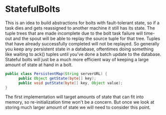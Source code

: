 StatefulBolts
=====================
This is an idea to build abstractions for bolts with fault-tolerant state, so if a task dies and gets reassigned to another machine it still has its state. The tuple trees that are made incomplete due to the bolt task failure will time-out and the spout will be able to replay the source tuple for that tree. Tuples that have already successfully completed will not be replayed. So generally you keep any persistent state in a database, oftentimes doing something like waiting to ack() tuples until you've done a batch update to the database. Stateful bolts will just be a much more efficient way of keeping a large amount of state at hand in a bolt.
```java
public class PersistentMap(String serverURL) {
      public Object getState(byte[] key);
      public void putState(byte[] key, Object value);
} 
```
The first implementation will target amounts of state that can fit into memory, so re-initialization time won't be a concern. But once we look at storing much larger amount of state we will need to consider this point.
